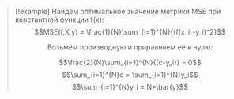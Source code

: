 
> [!example] 
> Найдём оптимальное значение метрики MSE при константной функции f(x):
> $$MSE(f,X,y) = \frac{1}{N}\sum_{i=1}^{N}{(f(x_i)-y_i)^2}$$
> <center/>Возьмём производную и приравняем её к нулю:</center>
> 
> $$\frac{2}{N}\sum_{i=1}^{N}{(c-y_i)} = 0$$
> $$\sum_{i=1}^{N}c = \sum_{i=1}^{N}y_i$$
> $$\sum_{i=1}^{N}y_i = N*\bar{y}$$




